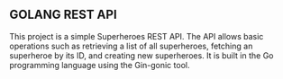 ## GOLANG REST API
This project is a simple Superheroes REST API. The API allows basic operations such as retrieving a list of all superheroes, fetching an superheroe by its ID, and creating new superheroes. It is built in the Go programming language using the Gin-gonic tool.

